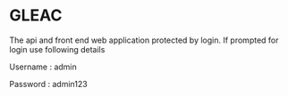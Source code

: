 # GLEAC

The api and front end web application protected by login. If prompted for login use following details

Username : admin

Password : admin123
